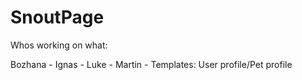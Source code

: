 # SnoutPage

Whos working on what:

Bozhana - 
Ignas -
Luke - 
Martin - Templates: User profile/Pet profile

